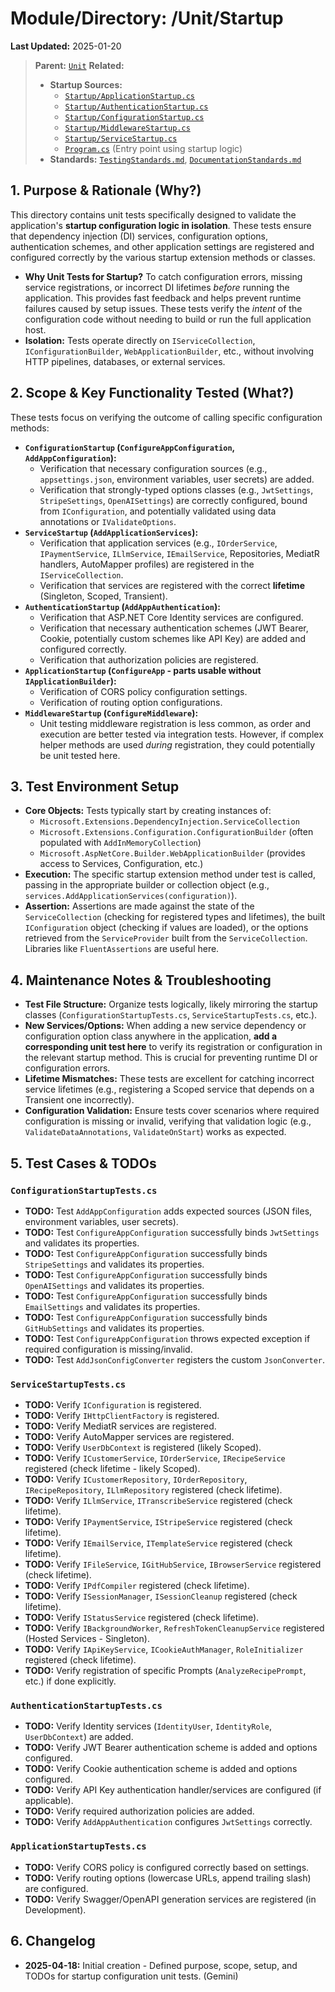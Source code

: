 # Module/Directory: /Unit/Startup

**Last Updated:** 2025-01-20

> **Parent:** [`Unit`](../README.md)
> **Related:**
> * **Startup Sources:**
>   * [`Startup/ApplicationStartup.cs`](../../../Zarichney.Server/Startup/ApplicationStartup.cs)
>   * [`Startup/AuthenticationStartup.cs`](../../../Zarichney.Server/Startup/AuthenticationStartup.cs)
>   * [`Startup/ConfigurationStartup.cs`](../../../Zarichney.Server/Startup/ConfigurationStartup.cs)
>   * [`Startup/MiddlewareStartup.cs`](../../../Zarichney.Server/Startup/MiddlewareStartup.cs)
>   * [`Startup/ServiceStartup.cs`](../../../Zarichney.Server/Startup/ServiceStartup.cs)
>   * [`Program.cs`](../../../Zarichney.Server/Program.cs) (Entry point using startup logic)
> * **Standards:** [`TestingStandards.md`](../../../Docs/Standards/TestingStandards.md), [`DocumentationStandards.md`](../../../Docs/Standards/DocumentationStandards.md)

## 1. Purpose & Rationale (Why?)

This directory contains unit tests specifically designed to validate the application's **startup configuration logic in isolation**. These tests ensure that dependency injection (DI) services, configuration options, authentication schemes, and other application settings are registered and configured correctly by the various startup extension methods or classes.

* **Why Unit Tests for Startup?** To catch configuration errors, missing service registrations, or incorrect DI lifetimes *before* running the application. This provides fast feedback and helps prevent runtime failures caused by setup issues. These tests verify the *intent* of the configuration code without needing to build or run the full application host.
* **Isolation:** Tests operate directly on `IServiceCollection`, `IConfigurationBuilder`, `WebApplicationBuilder`, etc., without involving HTTP pipelines, databases, or external services.

## 2. Scope & Key Functionality Tested (What?)

These tests focus on verifying the outcome of calling specific configuration methods:

* **`ConfigurationStartup` (`ConfigureAppConfiguration`, `AddAppConfiguration`):**
    * Verification that necessary configuration sources (e.g., `appsettings.json`, environment variables, user secrets) are added.
    * Verification that strongly-typed options classes (e.g., `JwtSettings`, `StripeSettings`, `OpenAISettings`) are correctly configured, bound from `IConfiguration`, and potentially validated using data annotations or `IValidateOptions`.
* **`ServiceStartup` (`AddApplicationServices`):**
    * Verification that application services (e.g., `IOrderService`, `IPaymentService`, `ILlmService`, `IEmailService`, Repositories, MediatR handlers, AutoMapper profiles) are registered in the `IServiceCollection`.
    * Verification that services are registered with the correct **lifetime** (Singleton, Scoped, Transient).
* **`AuthenticationStartup` (`AddAppAuthentication`):**
    * Verification that ASP.NET Core Identity services are configured.
    * Verification that necessary authentication schemes (JWT Bearer, Cookie, potentially custom schemes like API Key) are added and configured correctly.
    * Verification that authorization policies are registered.
* **`ApplicationStartup` (`ConfigureApp` - parts usable without `IApplicationBuilder`):**
    * Verification of CORS policy configuration settings.
    * Verification of routing option configurations.
* **`MiddlewareStartup` (`ConfigureMiddleware`):**
    * Unit testing middleware registration is less common, as order and execution are better tested via integration tests. However, if complex helper methods are used *during* registration, they could potentially be unit tested here.

## 3. Test Environment Setup

* **Core Objects:** Tests typically start by creating instances of:
    * `Microsoft.Extensions.DependencyInjection.ServiceCollection`
    * `Microsoft.Extensions.Configuration.ConfigurationBuilder` (often populated with `AddInMemoryCollection`)
    * `Microsoft.AspNetCore.Builder.WebApplicationBuilder` (provides access to Services, Configuration, etc.)
* **Execution:** The specific startup extension method under test is called, passing in the appropriate builder or collection object (e.g., `services.AddApplicationServices(configuration)`).
* **Assertion:** Assertions are made against the state of the `ServiceCollection` (checking for registered types and lifetimes), the built `IConfiguration` object (checking if values are loaded), or the options retrieved from the `ServiceProvider` built from the `ServiceCollection`. Libraries like `FluentAssertions` are useful here.

## 4. Maintenance Notes & Troubleshooting

* **Test File Structure:** Organize tests logically, likely mirroring the startup classes (`ConfigurationStartupTests.cs`, `ServiceStartupTests.cs`, etc.).
* **New Services/Options:** When adding a new service dependency or configuration option class anywhere in the application, **add a corresponding unit test here** to verify its registration or configuration in the relevant startup method. This is crucial for preventing runtime DI or configuration errors.
* **Lifetime Mismatches:** These tests are excellent for catching incorrect service lifetimes (e.g., registering a Scoped service that depends on a Transient one incorrectly).
* **Configuration Validation:** Ensure tests cover scenarios where required configuration is missing or invalid, verifying that validation logic (e.g., `ValidateDataAnnotations`, `ValidateOnStart`) works as expected.

## 5. Test Cases & TODOs

### `ConfigurationStartupTests.cs`
* **TODO:** Test `AddAppConfiguration` adds expected sources (JSON files, environment variables, user secrets).
* **TODO:** Test `ConfigureAppConfiguration` successfully binds `JwtSettings` and validates its properties.
* **TODO:** Test `ConfigureAppConfiguration` successfully binds `StripeSettings` and validates its properties.
* **TODO:** Test `ConfigureAppConfiguration` successfully binds `OpenAISettings` and validates its properties.
* **TODO:** Test `ConfigureAppConfiguration` successfully binds `EmailSettings` and validates its properties.
* **TODO:** Test `ConfigureAppConfiguration` successfully binds `GitHubSettings` and validates its properties.
* **TODO:** Test `ConfigureAppConfiguration` throws expected exception if required configuration is missing/invalid.
* **TODO:** Test `AddJsonConfigConverter` registers the custom `JsonConverter`.

### `ServiceStartupTests.cs`
* **TODO:** Verify `IConfiguration` is registered.
* **TODO:** Verify `IHttpClientFactory` is registered.
* **TODO:** Verify MediatR services are registered.
* **TODO:** Verify AutoMapper services are registered.
* **TODO:** Verify `UserDbContext` is registered (likely Scoped).
* **TODO:** Verify `ICustomerService`, `IOrderService`, `IRecipeService` registered (check lifetime - likely Scoped).
* **TODO:** Verify `ICustomerRepository`, `IOrderRepository`, `IRecipeRepository`, `ILlmRepository` registered (check lifetime).
* **TODO:** Verify `ILlmService`, `ITranscribeService` registered (check lifetime).
* **TODO:** Verify `IPaymentService`, `IStripeService` registered (check lifetime).
* **TODO:** Verify `IEmailService`, `ITemplateService` registered (check lifetime).
* **TODO:** Verify `IFileService`, `IGitHubService`, `IBrowserService` registered (check lifetime).
* **TODO:** Verify `IPdfCompiler` registered (check lifetime).
* **TODO:** Verify `ISessionManager`, `ISessionCleanup` registered (check lifetime).
* **TODO:** Verify `IStatusService` registered (check lifetime).
* **TODO:** Verify `IBackgroundWorker`, `RefreshTokenCleanupService` registered (Hosted Services - Singleton).
* **TODO:** Verify `IApiKeyService`, `ICookieAuthManager`, `RoleInitializer` registered (check lifetime).
* **TODO:** Verify registration of specific Prompts (`AnalyzeRecipePrompt`, etc.) if done explicitly.

### `AuthenticationStartupTests.cs`
* **TODO:** Verify Identity services (`IdentityUser`, `IdentityRole`, `UserDbContext`) are added.
* **TODO:** Verify JWT Bearer authentication scheme is added and options configured.
* **TODO:** Verify Cookie authentication scheme is added and options configured.
* **TODO:** Verify API Key authentication handler/services are configured (if applicable).
* **TODO:** Verify required authorization policies are added.
* **TODO:** Verify `AddAppAuthentication` configures `JwtSettings` correctly.

### `ApplicationStartupTests.cs`
* **TODO:** Verify CORS policy is configured correctly based on settings.
* **TODO:** Verify routing options (lowercase URLs, append trailing slash) are configured.
* **TODO:** Verify Swagger/OpenAPI generation services are registered (in Development).

## 6. Changelog

* **2025-04-18:** Initial creation - Defined purpose, scope, setup, and TODOs for startup configuration unit tests. (Gemini)

